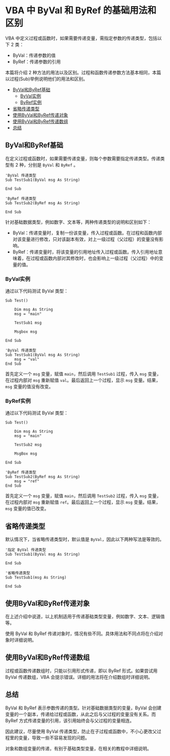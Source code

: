# VBA 中 ByVal 和 ByRef 的基础用法和区别

VBA 中定义过程或函数时，如果需要传递变量，需指定参数的传递类型，包括以下 2 类：

* ByVal：传递参数的值
* ByRef：传递参数的引用

本篇将介绍 2 种方法的用法以及区别。过程和函数传递参数方法基本相同，本篇以过程(Sub)举例说明他们的用法和区别。

* [ByVal和ByRef基础](#ByVal和ByRef基础)
  * [ByVal实例](#ByVal实例)
  * [ByRef实例](#ByRef实例)
* [省略传递类型](#省略传递类型)
* [使用ByVal和ByRef传递对象](#使用ByVal和ByRef传递对象)
* [使用ByVal和ByRef传递数组](#使用ByVal和ByRef传递数组)
* [总结](#总结)

## <a name="ByVal和ByRef基础">ByVal和ByRef基础</a>

在定义过程或函数时，如果需要传递变量，则每个参数需要指定传递类型。传递类型有 2 种，分别是 `ByVal` 和 `ByRef` 。
```vba
'ByVal 传递类型
Sub TestSub1(ByVal msg As String)

End Sub

'ByRef 传递类型
Sub TestSub2(ByRef msg As String)

End Sub
```
针对基础数据类型，例如数字、文本等，两种传递类型的说明和区别如下：

* ByVal：传递变量时，复制一份该变量，传入过程或函数。在过程和函数内部对该变量进行修改，只对该副本有效，对上一级过程（父过程）的变量没有影响。
* ByRef：传递变量时，将该变量的引用地址传入过程或函数。传入引用地址意味着，在过程或函数内部对其修改时，也会影响上一级过程（父过程）中的变量的值。

### <a name="ByVal实例">ByVal实例</a>
通过以下代码测试 ByVal 类型：
```vba
Sub Test()

    Dim msg As String
    msg = "main"
    
    TestSub1 msg
    
    Msgbox msg

End Sub

'ByVal 传递类型
Sub TestSub1(ByVal msg As String)
    msg = "val"
End Sub
```
首先定义一个 `msg` 变量，赋值 `main`，然后调用 `TestSub1` 过程，传入 `msg` 变量，在过程内部对 `msg` 重新赋值 `val`。最后返回上一个过程，显示 `msg` 变量。结果，`msg` 变量的值没有改变。

### <a name="ByRef实例">ByRef实例</a>

通过以下代码测试 ByVal 类型：
```vba
Sub Test()

    Dim msg As String
    msg = "main"
    
    TestSub2 msg
    
    MsgBox msg

End Sub

'ByRef 传递类型
Sub TestSub2(ByRef msg As String)
    msg = "ref"
End Sub
```
首先定义一个 `msg` 变量，赋值 `main`，然后调用 `TestSub2` 过程，传入 `msg` 变量，在过程内部对 `msg` 重新赋值 `ref`。最后返回上一个过程，显示 `msg` 变量。结果，`msg` 变量的值已改变。

## 省略传递类型

默认情况下，当省略传递类型时，默认值是 `ByVal`，因此以下两种写法是等效的。
```vba
'指定 ByVal 传递类型
Sub TestSub1(ByVal msg As String)

End Sub

'省略传递类型
Sub TestSub1(msg As String)

End Sub
```
## <a name="使用ByVal和ByRef传递对象">使用ByVal和ByRef传递对象</a>

在上述介绍中说道，以上机制适用于传递基础类型变量，例如数字、文本、逻辑值等。

使用 ByVal 和 ByRef 传递对象时，情况有些不同。具体用法和不同点将在介绍对象时详细说明。

## <a name="使用ByVal和ByRef传递数组">使用ByVal和ByRef传递数组</a>

过程或函数传递数组时，只能以引用形式传递，即以 ByRef 形式。如果尝试用 ByVal 传递数组，VBA 会提示错误。详细的用法将在介绍数组时详细说明。

## 总结

ByVal 和 ByRef 表示参数传递的类型。针对基础数据类型的变量，ByVal 会创建变量的一个副本，传递给过程或函数，从此之后与父过程的变量没有关系。而 ByRef 方式传递变量的引用，该引用始终会与父过程的变量相连。

因此建议，尽量使用 ByVal 传递类型，防止在子过程或函数中，不小心更改父过程里的变量，导致一些不容易发现的问题。

对象和数组变量的传递，有别于基础类型变量，在相关的教程中详细说明。
